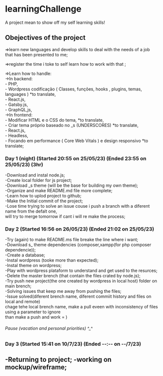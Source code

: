 # learningChallenge

A project mean to show off my self learning skills!

## Obejectives of the project

=>learn new languages and develop skills to deal with the needs of a job that has been presented to me;

=>register the time i toke to self learn how to work with that ;

=>Learn how to handle:  
  ->In backend:  
    - PHP,  
    - Wordpress codificação ( Classes, funções, hooks , plugins, temas, languages ) *to translate,  
    - React.js,  
    - Gatsby.js,  
    - GraphQL,js,  
  ->In frontend:  
    - Modificar HTML e o CSS do tema, *to translate,  
    - Criar tema próprio baseado no _s (UNDERSCORES) *to translate,  
    - React.js,  
    - Headless,  
    - Focando em performance ( Core Web Vitals ) e design responsivo *to translate;  

### Day 1 (night) (Started 20:55 on 25/05/23) (Ended 23:55 on 25/05/23) (3hr)

-Download and instal node.js;  
-Create local folder for js project;  
-Download _s theme (will be the base for building my own theme);  
-Organize and make README.md file more complete;  
-Learn how to uplod project to github;  
-Make the Initial commit of the project;  
-Lose time trying to solve an issue couse i push a branch with a diferent name from the defalt one,  
  will try to merge tomorrow if cant i will re make the process;  
  
### Day 2 (Started 16:56 on 26/05/23) (Ended 21:02 on 25/05/23)

-Try (again) to make README.ms file breake the line where i want;  
-Download s_ theme dependencies (composer,xampp(for php composer dependencie));  
-Create a database;  
-Instal wordpress (tooke more than expected);  
-Instal theme on wordpress;  
-Play with wordpress plataform to understand and get used to the resurces;  
-Delete the master brench (that contain the files crated by node.js);  
-Try push new project(the one created by wordpress in local host) folder on main brench;  
-Solving issues that keep me away from pushing the files;  
-Issue solved(diferent brench name, diferent commiit history and files on local and remote)  
  chage tehe local brench name, make a pull eveen with inconsistency of files using a parameter to ignore  
  than make a push and work = )

  ###### Pause (vacation and personal priorities) ^_^

### Day 3 (Started 15:41 on 10/7/23) (Ended --:-- on --/7/23)

-Returning to project;
-working on mockup/wireframe;
-

<!-- echo ^_^ -->

